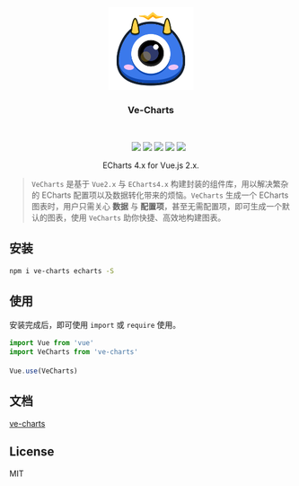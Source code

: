 
<p align="center">
    <a href="https://github.com/vueblocks/ve-charts">
        <img src="./docs/_media/icon.svg" width="152">
    </a>
    <h3 align="center">Ve-Charts</h3>
    <br>
    <p align="center">
        <a href="https://travis-ci.org/vueblocks/ve-charts"><img src="https://travis-ci.org/vueblocks/ve-charts.svg?branch=master"></a>
        <a href="https://www.npmjs.com/package/ve-charts"><img src="https://img.shields.io/npm/v/ve-charts.svg?maxAge=2592000"></a>
        <a href="https://www.npmjs.com/package/ve-charts"><img src="https://img.shields.io/npm/dt/ve-charts.svg"></a>
        <a href="https://github.com/vueblocks/ve-charts/stargazers"><img src="https://img.shields.io/github/stars/vueblocks/ve-charts.svg"></a>
        <a href="https://raw.githubusercontent.com/vueblocks/ve-charts/master/LICENSE"><img src="https://img.shields.io/badge/license-MIT-blue.svg"></a>
    </p>
    <p align="center">
       ECharts 4.x for Vue.js 2.x.<br>
    </p>
</p>

> `VeCharts` 是基于 `Vue2.x` 与 `ECharts4.x` 构建封装的组件库，用以解决繁杂的 ECharts 配置项以及数据转化带来的烦恼。`VeCharts` 生成一个 ECharts 图表时，用户只需关心 **数据** 与 **配置项**，甚至无需配置项，即可生成一个默认的图表，使用 `VeCharts` 助你快捷、高效地构建图表。


## 安装

``` bash
npm i ve-charts echarts -S
```

## 使用

安装完成后，即可使用 `import` 或 `require` 使用。

```js
import Vue from 'vue'
import VeCharts from 've-charts'

Vue.use(VeCharts)
```

## 文档

[ve-charts](https://vueblocks.github.io/ve-charts)

## License

MIT

